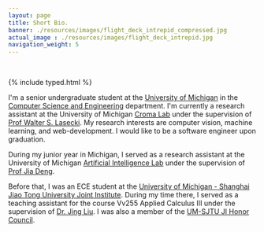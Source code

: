 ```yaml
---
layout: page
title: Short Bio.
banner: ./resources/images/flight_deck_intrepid_compressed.jpg
actual_image : ./resources/images/flight_deck_intrepid.jpg
navigation_weight: 5
---
```


<br>

{% include typed.html %}

I'm a senior undergraduate student at the [University of Michigan](https://www.umich.edu/) in the [Computer Science and Engineering](http://eecs.umich.edu/cse/) department. I'm currently a research assistant at the University of Michigan [Croma Lab](http://web.eecs.umich.edu/~wlasecki/croma.html) under the supervision of [Prof Walter S. Lasecki](https://web.eecs.umich.edu/~wlasecki/). My research interests are computer vision, machine learning, and web-development. I would like to be a software engineer upon graduation.

During my junior year in Michigan, I served as a research assistant at the University of Michigan [Artificial Intelligence Lab](https://www.eecs.umich.edu/ai/) under the supervision of [Prof Jia Deng](http://web.eecs.umich.edu/~jiadeng/).

Before that, I was an ECE student at the [University of Michigan - Shanghai Jiao Tong University Joint Institute](http://www.umji.sjtu.edu.cn/en/). During my time there, I served as a teaching assistant for the course Vv255 Applied Calculus III under the supervision of [Dr. Jing Liu](http://umji.sjtu.edu.cn/faculty/jing-liu/). I was also a member of the [UM-SJTU JI Honor Council](http://umji.sjtu.edu.cn/academics/academic-integrity/).


<!--<p class="message">
  Hey there! This page is included as an example. Feel free to customize it for your own use upon downloading. Carry on!
</p>-->

<!--
In the novel, *The Strange Case of Dr. Jeykll and Mr. Hyde*, Mr. Poole is Dr. Jekyll's virtuous and loyal butler. Similarly, Poole is an upstanding and effective butler that helps you build Jekyll themes. It's made by [@mdo](https://twitter.com/mdo).

There are currently two themes built on Poole:

* [Hyde](http://hyde.getpoole.com)
* [Lanyon](http://lanyon.getpoole.com)

Learn more and contribute on [GitHub](https://github.com/poole).

## Setup

Some fun facts about the setup of this project include:

* Built for [Jekyll](http://jekyllrb.com)
* Developed on GitHub and hosted for free on [GitHub Pages](https://pages.github.com)
* Coded with [Sublime Text 2](http://sublimetext.com), an amazing code editor
* Designed and developed while listening to music like [Blood Bros Trilogy](https://soundcloud.com/maddecent/sets/blood-bros-series)

Have questions or suggestions? Feel free to [open an issue on GitHub](https://github.com/poole/issues/new) or [ask me on Twitter](https://twitter.com/mdo).

Thanks for reading!

-->
